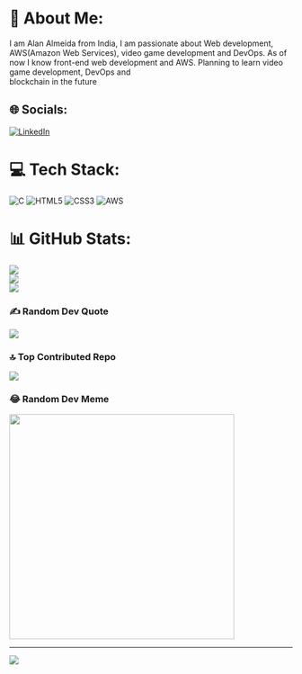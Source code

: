 # 💫 About Me:
I am Alan Almeida from India, I am passionate about Web development, AWS(Amazon Web Services), video game development and DevOps. As of now I know front-end web development and AWS. Planning to learn video game development, DevOps and<br>blockchain in the future


## 🌐 Socials:
[![LinkedIn](https://img.shields.io/badge/LinkedIn-%230077B5.svg?logo=linkedin&logoColor=white)](https://linkedin.com/in/AlanAlmeida) 

# 💻 Tech Stack:
![C](https://img.shields.io/badge/c-%2300599C.svg?style=for-the-badge&logo=c&logoColor=white) ![HTML5](https://img.shields.io/badge/html5-%23E34F26.svg?style=for-the-badge&logo=html5&logoColor=white) ![CSS3](https://img.shields.io/badge/css3-%231572B6.svg?style=for-the-badge&logo=css3&logoColor=white) ![AWS](https://img.shields.io/badge/AWS-%23FF9900.svg?style=for-the-badge&logo=amazon-aws&logoColor=white)
# 📊 GitHub Stats:
![](https://github-readme-stats.vercel.app/api?username=Alan9920&theme=merko&hide_border=false&include_all_commits=true&count_private=true)<br/>
![](https://github-readme-streak-stats.herokuapp.com/?user=Alan9920&theme=merko&hide_border=false)<br/>
![](https://github-readme-stats.vercel.app/api/top-langs/?username=Alan9920&theme=merko&hide_border=false&include_all_commits=true&count_private=true&layout=compact)

### ✍️ Random Dev Quote
![](https://quotes-github-readme.vercel.app/api?type=horizontal&theme=radical)

### 🔝 Top Contributed Repo
![](https://github-contributor-stats.vercel.app/api?username=Alan9920&limit=5&theme=dark&combine_all_yearly_contributions=true)

### 😂 Random Dev Meme
<img src='https://randommeme-five.vercel.app/' style="height: 400px;"/>

---
[![](https://visitcount.itsvg.in/api?id=Alan9920&icon=0&color=0)](https://visitcount.itsvg.in)

<!-- Proudly created with GPRM ( https://gprm.itsvg.in ) -->
